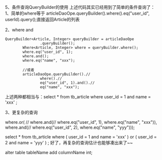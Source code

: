 5、条件查询QueryBuilder的使用
上述代码其实已经用到了简单的条件查询了：
1、简单的where等于
articleDaoOpe.queryBuilder().where().eq("user_id", userId).query();直接返回Article的列表

2、where and 

	QueryBuilder<Article, Integer> queryBuilder = articleDaoOpe
					.queryBuilder();
			Where<Article, Integer> where = queryBuilder.where();
			where.eq("user_id", 1);
			where.and();
			where.eq("name", "xxx");

			//或者
			articleDaoOpe.queryBuilder().//
					where().//
					eq("user_id", 1).and().//
					eq("name", "xxx");
					
					
上述两种都相当与：select * from tb_article where user_id = 1 and name = 'xxx' ; 

3、更复杂的查询

where.or(
					//
					where.and(//
							where.eq("user_id", 1), where.eq("name", "xxx")),
					where.and(//
							where.eq("user_id", 2), where.eq("name", "yyy")));
							
							
select * from tb_article where ( user_id = 1 and name = 'xxx' )  or ( user_id = 2 and name = 'yyy' )  ;
好了，再复杂的查询估计也能够凑出来了~~


alter table tableName add columnName int;